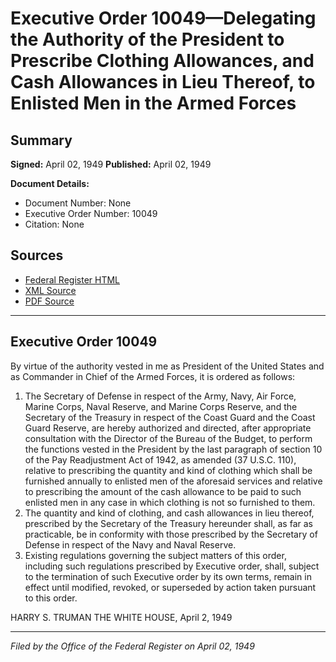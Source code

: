 # Executive Order 10049—Delegating the Authority of the President to Prescribe Clothing Allowances, and Cash Allowances in Lieu Thereof, to Enlisted Men in the Armed Forces

## Summary

**Signed:** April 02, 1949
**Published:** April 02, 1949

**Document Details:**
- Document Number: None
- Executive Order Number: 10049
- Citation: None

## Sources
- [Federal Register HTML](https://www.presidency.ucsb.edu/documents/executive-order-10049-delegating-the-authority-the-president-prescribe-clothing-allowances)
- [XML Source](None)
- [PDF Source](None)

---

## Executive Order 10049

By virtue of the authority vested in me as President of the United States and as Commander in Chief of the Armed Forces, it is ordered as follows:
1. The Secretary of Defense in respect of the Army, Navy, Air Force, Marine Corps, Naval Reserve, and Marine Corps Reserve, and the Secretary of the Treasury in respect of the Coast Guard and the Coast Guard Reserve, are hereby authorized and directed, after appropriate consultation with the Director of the Bureau of the Budget, to perform the functions vested in the President by the last paragraph of section 10 of the Pay Readjustment Act of 1942, as amended (37 U.S.C. 110), relative to prescribing the quantity and kind of clothing which shall be furnished annually to enlisted men of the aforesaid services and relative to prescribing the amount of the cash allowance to be paid to such enlisted men in any case in which clothing is not so furnished to them.
2. The quantity and kind of clothing, and cash allowances in lieu thereof, prescribed by the Secretary of the Treasury hereunder shall, as far as practicable, be in conformity with those prescribed by the Secretary of Defense in respect of the Navy and Naval Reserve.
3. Existing regulations governing the subject matters of this order, including such regulations prescribed by Executive order, shall, subject to the termination of such Executive order by its own terms, remain in effect until modified, revoked, or superseded by action taken pursuant to this order.

HARRY S. TRUMAN
THE WHITE HOUSE,
April 2, 1949

---

*Filed by the Office of the Federal Register on April 02, 1949*
